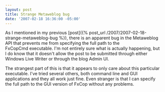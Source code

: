 ```yaml
---
layout: post
title: Strange Metaweblog bug
date: '2007-02-18 16:36:00 -05:00'
---
```


As I mentioned in my previous [post]({% post_url /2007/2007-02-18-strange-metaweblog-bug %}), there is an apparent bug in the Metaweblog API that prevents me from specifying the full path to the FxCopCmd executable. I'm not entirely sure what is actually happening, but I do know that it doesn't allow the post to be submitted through either Windows Live Writer or through the blog Admin UI.

The strangest part of this is that it appears to only care about this particular executable. I've tried several others, both command line and GUI applications and they all work just fine. Even stranger is that I can specify the full path to the GUI version of FxCop without any problems.
